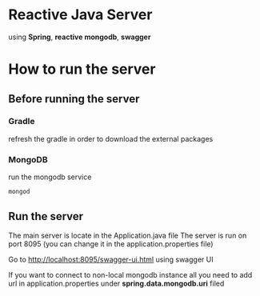 # Reactive Java Server

using **Spring**, **reactive mongodb**, **swagger**

# How to run the server

## Before running the server

### Gradle
refresh the gradle in order to download the external packages

### MongoDB
run the mongodb service

    mongod

## Run the server
The main server is locate in the Application.java file
The server is run on port 8095 (you can change it in the application.properties file)

Go to [http://localhost:8095/swagger-ui.html](http://localhost:8095/swagger-ui.html) using swagger UI

If you want to connect to non-local mongodb instance all you need to add url in application.properties under **spring.data.mongodb.uri** filed
